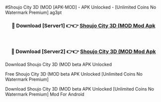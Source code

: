 #Shoujo City 3D (MOD [APK-MOD] - APK Unlocked - [Unlimited Coins No Watermark Premium] ag3pt



<div align="center">

<h3>🔴 Download [Server1] 👉👉 <a href="https://momento.my/?title=Shoujo_City_3D_(MOD">Shoujo City 3D (MOD Mod Apk</a></h3><br>

<h3>🔴 Download [Server2] 👉👉 <a href="https://momento.my/?title=Shoujo_City_3D_(MOD">Shoujo City 3D (MOD Mod Apk</a></h3>
</div>



Download Shoujo City 3D (MOD beta APK Unlocked

Free Shoujo City 3D (MOD beta APK Unlocked [Unlimited Coins No Watermark Premium]

Download Shoujo City 3D (MOD beta APK Unlocked [Unlimited Coins No Watermark Premium] Mod For Android
